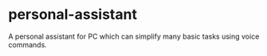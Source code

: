 # personal-assistant
A personal assistant for PC which can simplify many basic tasks using voice commands.
